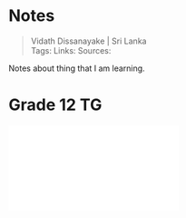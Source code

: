 # Notes

> Vidath Dissanayake | Sri Lanka  
> Tags: 
> Links:
> Sources:  

Notes about thing that I am learning.
# Grade 12 TG

![](assets/documents/ICT%20Grade%2012%20TG.pdf)